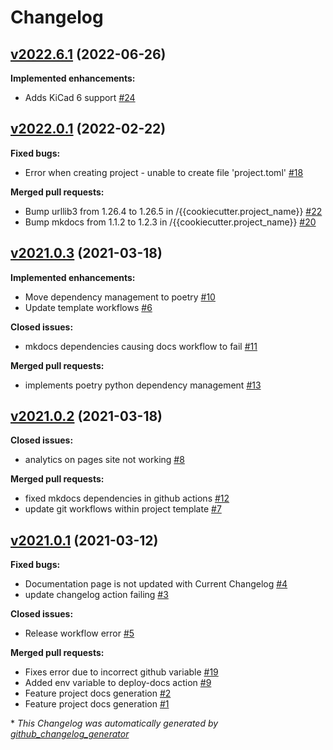 # Changelog

## [v2022.6.1](https://github.com/madeinoz67/cookiecutter-kicad/tree/v2022.6.1) (2022-06-26)

**Implemented enhancements:**

- Adds KiCad 6 support [\#24](https://github.com/madeinoz67/cookiecutter-kicad/pull/24)

## [v2022.0.1](https://github.com/madeinoz67/cookiecutter-kicad/tree/v2022.0.1) (2022-02-22)

**Fixed bugs:**

- Error when creating project - unable to create file 'project.toml' [\#18](https://github.com/madeinoz67/cookiecutter-kicad/issues/18)

**Merged pull requests:**

- Bump urllib3 from 1.26.4 to 1.26.5 in /{{cookiecutter.project\_name}} [\#22](https://github.com/madeinoz67/cookiecutter-kicad/pull/22)
- Bump mkdocs from 1.1.2 to 1.2.3 in /{{cookiecutter.project\_name}} [\#20](https://github.com/madeinoz67/cookiecutter-kicad/pull/20)

## [v2021.0.3](https://github.com/madeinoz67/cookiecutter-kicad/tree/v2021.0.3) (2021-03-18)

**Implemented enhancements:**

- Move dependency management to poetry [\#10](https://github.com/madeinoz67/cookiecutter-kicad/issues/10)
- Update template workflows [\#6](https://github.com/madeinoz67/cookiecutter-kicad/issues/6)

**Closed issues:**

- mkdocs dependencies causing docs workflow to fail [\#11](https://github.com/madeinoz67/cookiecutter-kicad/issues/11)

**Merged pull requests:**

- implements poetry python dependency management [\#13](https://github.com/madeinoz67/cookiecutter-kicad/pull/13)

## [v2021.0.2](https://github.com/madeinoz67/cookiecutter-kicad/tree/v2021.0.2) (2021-03-18)

**Closed issues:**

- analytics on pages site not working [\#8](https://github.com/madeinoz67/cookiecutter-kicad/issues/8)

**Merged pull requests:**

- fixed mkdocs dependencies in github actions [\#12](https://github.com/madeinoz67/cookiecutter-kicad/pull/12)
- update git workflows within project template [\#7](https://github.com/madeinoz67/cookiecutter-kicad/pull/7)

## [v2021.0.1](https://github.com/madeinoz67/cookiecutter-kicad/tree/v2021.0.1) (2021-03-12)

**Fixed bugs:**

- Documentation page is not updated with Current Changelog [\#4](https://github.com/madeinoz67/cookiecutter-kicad/issues/4)
- update changelog action failing [\#3](https://github.com/madeinoz67/cookiecutter-kicad/issues/3)

**Closed issues:**

- Release workflow error  [\#5](https://github.com/madeinoz67/cookiecutter-kicad/issues/5)

**Merged pull requests:**

- Fixes error due to incorrect github variable [\#19](https://github.com/madeinoz67/cookiecutter-kicad/pull/19)
- Added env variable to deploy-docs action [\#9](https://github.com/madeinoz67/cookiecutter-kicad/pull/9)
- Feature project docs generation [\#2](https://github.com/madeinoz67/cookiecutter-kicad/pull/2)
- Feature project docs generation [\#1](https://github.com/madeinoz67/cookiecutter-kicad/pull/1)



\* *This Changelog was automatically generated by [github_changelog_generator](https://github.com/github-changelog-generator/github-changelog-generator)*
